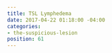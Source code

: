 ```yaml
---
title: TSL Lymphedema
date: 2017-04-22 01:18:00 -04:00
categories:
- the-suspicious-lesion
position: 61
---
```


